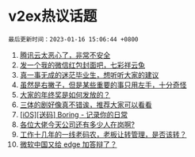 # v2ex热议话题

`最后更新时间：2023-01-16 15:06:44 +0800`

1. [腾讯云太恶心了，非常不安全](https://www.v2ex.com/t/909154)
1. [发一个我的微信红包封面吧，七彩祥云兔](https://www.v2ex.com/t/909156)
1. [真一事无成的迷茫毕业生，想听听大家的建议](https://www.v2ex.com/t/909070)
1. [虽然是右撇子，但是某些重要的事只用左手，十分奇怪](https://www.v2ex.com/t/909095)
1. [大家的年终奖是如何发放的？](https://www.v2ex.com/t/909201)
1. [三体的剧好像真不错诶，推荐大家可以看看](https://www.v2ex.com/t/909155)
1. [[iOS][送码] Boring - 记录你的日常](https://www.v2ex.com/t/909093)
1. [各位大佬今天公司还有多少人在岗啊?](https://www.v2ex.com/t/909171)
1. [工作十几年的一线老码农，老板让转管理，是否该转？](https://www.v2ex.com/t/909120)
1. [微软中国又给 edge 加答辩了？](https://www.v2ex.com/t/909192)

